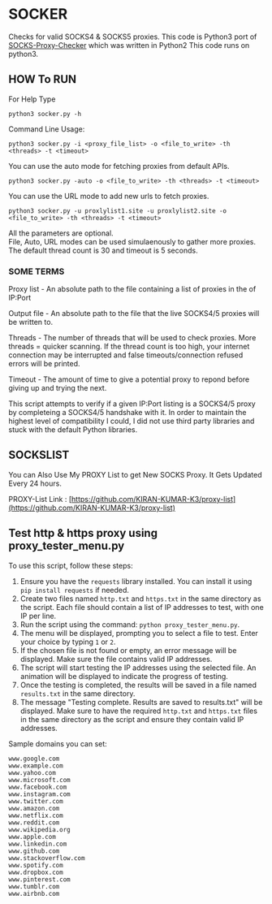 # SOCKER

Checks for valid SOCKS4 & SOCKS5 proxies.
This code is Python3 port of [SOCKS-Proxy-Checker](https://github.com/BeastsMC/SOCKS-Proxy-Checker/) which was written in Python2
This code runs on python3.

## HOW To RUN

For Help Type

```python3 socker.py -h```

Command Line Usage:

```python3 socker.py -i <proxy_file_list> -o <file_to_write> -th <threads> -t <timeout>```

You can use the auto mode for fetching proxies from default APIs.

```python3 socker.py -auto -o <file_to_write> -th <threads> -t <timeout>```

You can use the URL mode to add new urls to fetch proxies.

```python3 socker.py -u proxlylist1.site -u proxlylist2.site -o <file_to_write> -th <threads> -t <timeout>```

All the parameters are optional.  
File, Auto, URL modes can be used simulaenously to gather more proxies.  
The default thread count is 30 and timeout is 5 seconds.  

### SOME TERMS

Proxy list - An absolute path to the file containing a list of proxies in the of IP:Port  

Output file - An absolute path to the file that the live SOCKS4/5 proxies will be written to.  

Threads - The number of threads that will be used to check proxies. More threads = quicker 
scanning. If the thread count is too high, your internet connection may be interrupted and 
false timeouts/connection refused errors will be printed.  

Timeout - The amount of time to give a potential proxy to repond before giving up and trying 
the next.  

This script attempts to verify if a given IP:Port listing is a SOCKS4/5 proxy by completeing a 
SOCKS4/5 handshake with it. In order to maintain the highest level of compatibility I could, I 
did not use third party libraries and stuck with the default Python libraries.

## SOCKSLIST

You can Also Use My PROXY List to get New SOCKS Proxy. It Gets Updated Every 24 hours.

PROXY-List Link : [https://github.com/KIRAN-KUMAR-K3/proxy-list](https://github.com/KIRAN-KUMAR-K3/proxy-list)

## Test http & https proxy using proxy_tester_menu.py

To use this script, follow these steps:

1. Ensure you have the `requests` library installed. You can install it using `pip install requests` if needed.
2. Create two files named `http.txt` and `https.txt` in the same directory as the script. Each file should contain a list of IP addresses to test, with one IP per line.
3. Run the script using the command: `python proxy_tester_menu.py`.
4. The menu will be displayed, prompting you to select a file to test. Enter your choice by typing `1` or `2`.
5. If the chosen file is not found or empty, an error message will be displayed. Make sure the file contains valid IP addresses.
6. The script will start testing the IP addresses using the selected file. An animation will be displayed to indicate the progress of testing.
7. Once the testing is completed, the results will be saved in a file named `results.txt` in the same directory.
8. The message "Testing complete. Results are saved to results.txt" will be displayed.
Make sure to have the required `http.txt` and `https.txt` files in the same directory as the script and ensure they contain valid IP addresses.

Sample domains you can set:

```
www.google.com
www.example.com
www.yahoo.com
www.microsoft.com
www.facebook.com
www.instagram.com
www.twitter.com
www.amazon.com
www.netflix.com
www.reddit.com
www.wikipedia.org
www.apple.com
www.linkedin.com
www.github.com
www.stackoverflow.com
www.spotify.com
www.dropbox.com
www.pinterest.com
www.tumblr.com
www.airbnb.com
```

